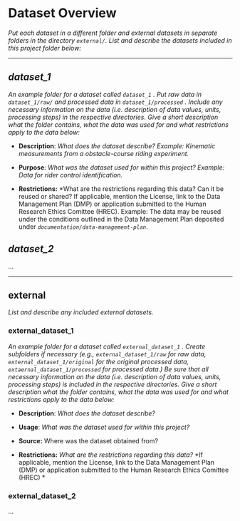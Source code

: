 # Dataset Overview

*Put each dataset in a different folder and external datasets in separate folders in the directory `external/`. List and describe the datasets included in this project folder below:*

___

## *dataset_1*

*An example folder for a dataset called `dataset_1` . Put raw data in `dataset_1/raw/` and processed data in `dataset_1/processed` . Include any necessary information on the data (i.e. description of data values, units, processing steps) in the respective directories. Give a short description what the folder contains, what the data was used for and what restrictions apply to the data below:*

- **Description**: *What does the dataset describe? Example: Kinematic measurements from a obstacle-course riding experiment.*

- **Purpose**: *What was the dataset used for within this project? Example: Data for rider control identification.*

- **Restrictions:** *What are the restrictions regarding this data? Can it be reused or shared? If applicable, mention the License, link to the Data Management Plan (DMP) or application submitted to the Human Research Ethics Comittee (HREC). Example: The data may be reused under the conditions outlined in the Data Management Plan deposited under *`documentation/data-management-plan`*.

## *dataset_2*

...

---

## external

*List and describe any included external datasets.*

### external_dataset_1

*An example folder for a dataset called `external_dataset_1` . Create subfolders if necessary (e.g., `external_dataset_1/raw` for raw data, `external_dataset_1/original` for the original processed data, `extaernal_dataset_1/processed` for processed data.) Be sure that all necessary information on the data (i.e. description of data values, units, processing steps) is included in the respective directories. Give a short description what the folder contains, what the data was used for and what restrictions apply to the data below:*

- **Description**: *What does the dataset describe?*

- **Usage**: *What was the dataset used for within this project?*

- **Source:** Where was the dataset obtained from?

- **Restrictions:** *What are the restrictions regarding this data?* *If applicable, mention the License, link to the Data Management Plan (DMP) or application submitted to the Human Research Ethics Comittee (HREC) *

### external_dataset_2

...

## 
